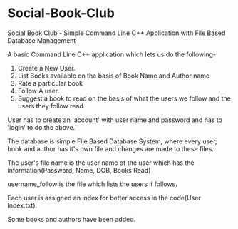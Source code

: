 # Social-Book-Club
Social Book Club - Simple Command Line C++ Application with File Based Database Management

A basic Command Line C++ application which lets us do the following-

1. Create a New User.
2. List Books available on the basis of Book Name and Author name
3. Rate a particular book
3. Follow A user.
4. Suggest a book to read on the basis of what the users we follow and
the users they follow read.

User has to create an 'account' with user name and password and has to
'login' to do the above.

The database is simple File Based Database System, where every user,
book and author has it's own file and changes are made to these files.

The user's file name is the user name of the user which has the
information(Password, Name, DOB, Books Read)

username_follow is the file which lists the users it follows.

Each user is assigned an index for better access in the code(User Index.txt).

Some books and authors have been added.
